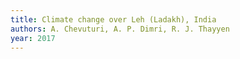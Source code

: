 ```yaml
---
title: Climate change over Leh (Ladakh), India
authors: A. Chevuturi, A. P. Dimri, R. J. Thayyen
year: 2017
---
```


